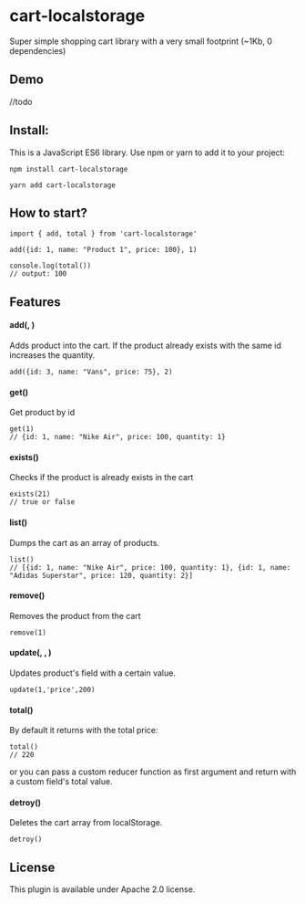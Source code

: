 # cart-localstorage
Super simple shopping cart library with a very small footprint (~1Kb, 0 dependencies)


## Demo 

//todo 


## Install: 

This is a JavaScript ES6 library. Use npm or yarn to add it to your project: 

``` 
npm install cart-localstorage
```

```
yarn add cart-localstorage
```

## How to start? 

``` 
import { add, total } from 'cart-localstorage' 

add({id: 1, name: "Product 1", price: 100}, 1)

console.log(total()) 
// output: 100
```

## Features

#### add(<product>, <quantity>)

Adds product into the cart. If the product already exists with the same id increases the quantity.  

```
add({id: 3, name: "Vans", price: 75}, 2)
```

#### get(<id>)

Get product by id 

```
get(1)
// {id: 1, name: "Nike Air", price: 100, quantity: 1}
```

#### exists(<id>)

Checks if the product is already exists in the cart

```
exists(21)
// true or false
```

#### list()

Dumps the cart as an array of products. 

``` 
list()
// [{id: 1, name: "Nike Air", price: 100, quantity: 1}, {id: 1, name: "Adidas Superstar", price: 120, quantity: 2}]
``` 

#### remove(<id>)

Removes the product from the cart

```
remove(1)
```

#### update(<id>, <field>, <valud>)

Updates product's field with a certain value.
```
update(1,'price',200)
```

#### total(<callback>)

By default it returns with the total price:  

```
total()
// 220
```
or you can pass a custom reducer function as first argument and return with a custom field's total value.


#### detroy()

Deletes the cart array from localStorage.

```
detroy()

```



## License

This plugin is available under Apache 2.0 license.